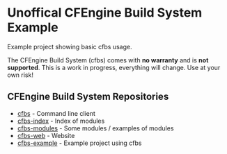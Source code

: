 # Unoffical CFEngine Build System Example

Example project showing basic cfbs usage.

The CFEngine Build System (cfbs) comes with **no warranty** and is **not supported**.
This is a work in progress, everything will change.
Use at your own risk!

## CFEngine Build System Repositories

* [cfbs](https://github.com/olehermanse/cfbs) - Command line client
* [cfbs-index](https://github.com/olehermanse/cfbs-index) - Index of modules
* [cfbs-modules](https://github.com/olehermanse/cfbs-modules) - Some modules / examples of modules
* [cfbs-web](https://github.com/olehermanse/cfbs-web) - Website
* [cfbs-example](https://github.com/olehermanse/cfbs-example) - Example project using cfbs
